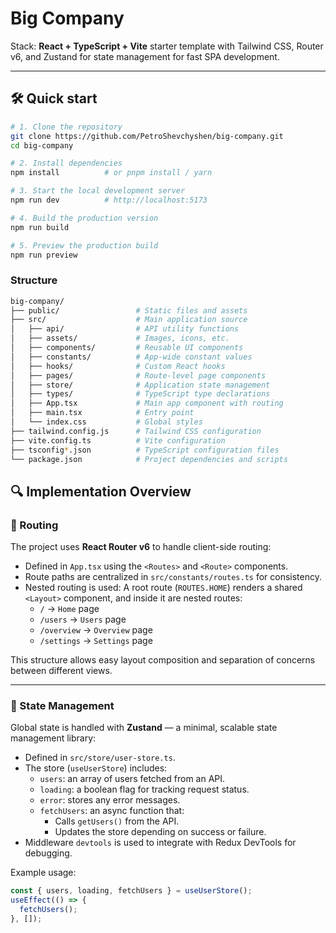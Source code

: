 # Big Company

Stack: **React + TypeScript + Vite** starter template with Tailwind CSS, Router v6, and Zustand for state management for fast SPA development.

---

## 🛠️ Quick start

```bash
# 1. Clone the repository
git clone https://github.com/PetroShevchyshen/big-company.git
cd big-company

# 2. Install dependencies
npm install          # or pnpm install / yarn

# 3. Start the local development server
npm run dev          # http://localhost:5173

# 4. Build the production version
npm run build

# 5. Preview the production build
npm run preview
```

### Structure

```bash
big-company/
├── public/                 # Static files and assets
├── src/                    # Main application source
│   ├── api/                # API utility functions
│   ├── assets/             # Images, icons, etc.
│   ├── components/         # Reusable UI components
│   ├── constants/          # App-wide constant values
│   ├── hooks/              # Custom React hooks
│   ├── pages/              # Route-level page components
│   ├── store/              # Application state management
│   ├── types/              # TypeScript type declarations
│   ├── App.tsx             # Main app component with routing
│   ├── main.tsx            # Entry point
│   └── index.css           # Global styles
├── tailwind.config.js      # Tailwind CSS configuration
├── vite.config.ts          # Vite configuration
├── tsconfig*.json          # TypeScript configuration files
└── package.json            # Project dependencies and scripts

```

## 🔍 Implementation Overview

### 🔀 Routing

The project uses **React Router v6** to handle client-side routing:

- Defined in `App.tsx` using the `<Routes>` and `<Route>` components.
- Route paths are centralized in `src/constants/routes.ts` for consistency.
- Nested routing is used:
  A root route (`ROUTES.HOME`) renders a shared `<Layout>` component, and inside it are nested routes:
  - `/` → `Home` page
  - `/users` → `Users` page
  - `/overview` → `Overview` page
  - `/settings` → `Settings` page

This structure allows easy layout composition and separation of concerns between different views.

---

### 🧠 State Management

Global state is handled with **Zustand** — a minimal, scalable state management library:

- Defined in `src/store/user-store.ts`.
- The store (`useUserStore`) includes:
  - `users`: an array of users fetched from an API.
  - `loading`: a boolean flag for tracking request status.
  - `error`: stores any error messages.
  - `fetchUsers`: an async function that:
    - Calls `getUsers()` from the API.
    - Updates the store depending on success or failure.
- Middleware `devtools` is used to integrate with Redux DevTools for debugging.

Example usage:

```ts
const { users, loading, fetchUsers } = useUserStore();
useEffect(() => {
  fetchUsers();
}, []);
```
